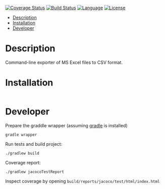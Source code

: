 [![Coverage Status](https://codecov.io/gh/dariober/excel2csv/branch/master/graph/badge.svg)](https://codecov.io/gh/dariober/excel2csv/branch/master)
[![Build Status](https://travis-ci.com/dariober/excel2csv.svg?branch=master)](https://travis-ci.com/dariober/excel2csv)
[![Language](http://img.shields.io/badge/language-java-brightgreen.svg)](https://www.java.com/)
[![License](http://img.shields.io/badge/license-MIT-blue.svg)](https://github.com/dariober/excel2csv)

<!-- vim-markdown-toc GFM -->

* [Description](#description)
* [Installation](#installation)
* [Developer](#developer)

<!-- vim-markdown-toc -->

Description
===========

Command-line exporter of MS Excel files to CSV format.

Installation
============

```

```

Developer
=========

Prepare the graddle wrapper (assuming [gradle](https://github.com/gradle/gradle) is installed)

```
gradle wrapper
```

Run tests and build project:

```
./gradlew build
```

Coverage report:

```
./gradlew jacocoTestReport
```

Inspect coverage by opening `build/reports/jacoco/test/html/index.html`
